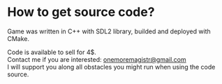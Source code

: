 # How to get source code?

Game was written in C++ with SDL2 library, builded and deployed with CMake.

Code is available to sell for 4$.\
Contact me if you are interested: onemoremagistr@gmail.com\
I will support you along all obstacles you might run when using the code source.
